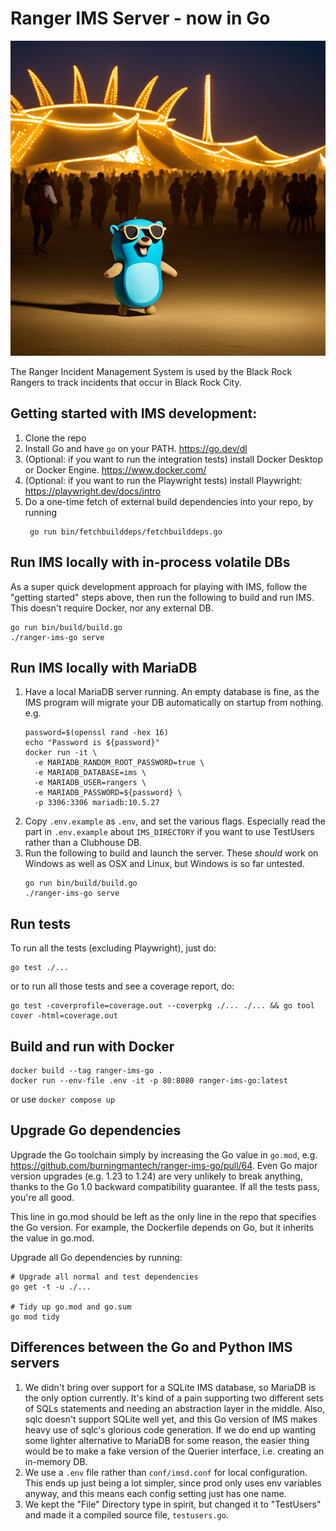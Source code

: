 # Ranger IMS Server - now in Go

![](/gopher.png)

The Ranger Incident Management System is used by the Black Rock Rangers to track incidents
that occur in Black Rock City.

## Getting started with IMS development:

1. Clone the repo
2. Install Go and have `go` on your PATH. https://go.dev/dl
3. (Optional: if you want to run the integration tests) install Docker Desktop or Docker Engine. https://www.docker.com/
4. (Optional: if you want to run the Playwright tests) install Playwright: https://playwright.dev/docs/intro
5. Do a one-time fetch of external build dependencies into your repo, by running
   ```shell
    go run bin/fetchbuilddeps/fetchbuilddeps.go
   ```

## Run IMS locally with in-process volatile DBs

As a super quick development approach for playing with IMS, follow the "getting started" steps above,
then run the following to build and run IMS. This doesn't require Docker, nor any external DB.

```shell
go run bin/build/build.go
./ranger-ims-go serve
```

## Run IMS locally with MariaDB

1. Have a local MariaDB server running. An empty database is fine, as the IMS program will
   migrate your DB automatically on startup from nothing. e.g.
   ```shell
   password=$(openssl rand -hex 16)
   echo "Password is ${password}"
   docker run -it \
     -e MARIADB_RANDOM_ROOT_PASSWORD=true \
	 -e MARIADB_DATABASE=ims \
	 -e MARIADB_USER=rangers \
	 -e MARIADB_PASSWORD=${password} \
     -p 3306:3306 mariadb:10.5.27
   ```
2. Copy `.env.example` as `.env`, and set the various flags. Especially read the part in
   `.env.example` about `IMS_DIRECTORY` if you want to use TestUsers rather than a Clubhouse DB.
3. Run the following to build and launch the server. These *should* work on Windows as well as OSX
   and Linux, but Windows is so far untested.
   ```shell
   go run bin/build/build.go
   ./ranger-ims-go serve
   ```

## Run tests

To run all the tests (excluding Playwright), just do:

```shell
go test ./...
```

or to run all those tests and see a coverage report, do:

```shell
go test -coverprofile=coverage.out --coverpkg ./... ./... && go tool cover -html=coverage.out
```

## Build and run with Docker

```shell
docker build --tag ranger-ims-go .
docker run --env-file .env -it -p 80:8080 ranger-ims-go:latest
```

or use `docker compose up`

## Upgrade Go dependencies

Upgrade the Go toolchain simply by increasing the Go value in `go.mod`, e.g. https://github.com/burningmantech/ranger-ims-go/pull/64. Even Go major version upgrades (e.g. 1.23 to 1.24) are very unlikely to break anything, thanks to the Go 1.0 backward compatibility guarantee. If all the tests pass, you're all good.

This line in go.mod should be left as the only line in the repo that specifies the Go version. For example, the Dockerfile depends on Go, but it inherits the value in go.mod.

Upgrade all Go dependencies by running:

```shell
# Upgrade all normal and test dependencies
go get -t -u ./...

# Tidy up go.mod and go.sum
go mod tidy
```

## Differences between the Go and Python IMS servers

1. We didn't bring over support for a SQLite IMS database, so MariaDB is the only option currently.
   It's kind of a pain supporting two different sets of SQLs statements and needing an abstraction layer
   in the middle. Also, sqlc doesn't support SQLite well yet, and this Go version of IMS makes heavy use
   of sqlc's glorious code generation. If we do end up wanting some lighter alternative to MariaDB for
   some reason, the easier thing would be to make a fake version of the Querier interface, i.e. creating
   an in-memory DB.
2. We use a `.env` file rather than `conf/imsd.conf` for local configuration. This ends up just being a
   lot simpler, since prod only uses env variables anyway, and this means each config setting just has
   one name.
3. We kept the "File" Directory type in spirit, but changed it to "TestUsers" and made it a compiled
   source file, `testusers.go`.

